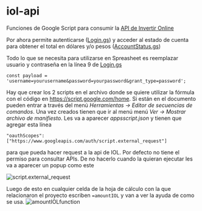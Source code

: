 # iol-api
Funciones de Google Script para consumir la [API de Invertir Online](https://api.invertironline.com/)

Por ahora permite autenticarse ([Login.gs](../master/Login.gs)) y acceder al estado de cuenta para obtener el total en dólares y/o pesos ([AccountStatus.gs](../master/AccountStatus.gs))

Todo lo que se necesita para utilizarse en Spreasheet es reemplazar usuario y contraseña en la línea 9 de [Login.gs](../master/Login.gs)

`const payload = 'username=yourusername&password=yourpassword&grant_type=password';`

Hay que crear los 2 scripts en el archivo donde se quiere utilizar la fórmula con el código en https://script.google.com/home. Si están en el documento pueden entrar a través del menú *Herramientas -> Editor de secuencias de comandos*. Una vez creados tienen que ir al menú menú *Ver -> Mostrar archivo de manifiesto*. Les va a aparecer _appsscript.json_ y tienen que agregar esta línea 

`"oauthScopes": ["https://www.googleapis.com/auth/script.external_request"]`
 
para que pueda hacer request a la api de IOL. Por defecto no tiene el permiso para consultar APIs. De no hacerlo cuando la quieran ejecutar les va a aparecer un popup como este 

![script.external_request](https://i.imgur.com/awmQL3e.png)

Luego de esto en cualquier celda de la hoja de cálculo con la que relacionaron el proyecto escriben `=amountIOL` y van a ver la ayuda de como se usa. 
![amountIOLfunction](https://i.imgur.com/bsOtw0o.png)

